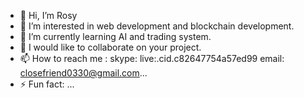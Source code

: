 - 👋 Hi, I’m Rosy
- 👀 I’m interested in web development and blockchain development.
- 🌱 I’m currently learning AI and trading system.
- 💞️ I would like to collaborate on your project.
- 📫 How to reach me : skype: live:.cid.c82647754a57ed99
                        email: closefriend0330@gmail.com...
- ⚡ Fun fact: ...

<!---
blueplanet0628/blueplanet0628 is a ✨ special ✨ repository because its `README.md` (this file) appears on your GitHub profile.
You can click the Preview link to take a look at your changes.
--->
